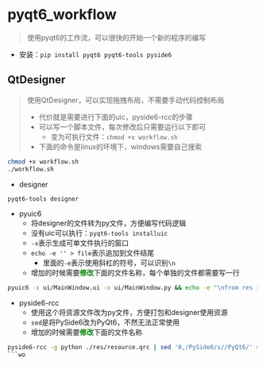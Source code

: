 # pyqt6_workflow

> 使用pyqt6的工作流，可以很快的开始一个新的程序的编写

- 安装：`pip install pyqt6 pyqt6-tools pyside6`

## QtDesigner

> 使用QtDesigner，可以实现拖拽布局，不需要手动代码控制布局
> - 代价就是需要进行下面的uic，pyside6-rcc的步骤
> - 可以写一个脚本文件，每次修改后只需要运行以下即可
>   - 变为可执行文件：`chmod +x workflow.sh`
> - 下面的命令是linux的环境下，windows需要自己搜索
```bash
chmod +x workflow.sh
./workflow.sh
```

- designer

```bash
pyqt6-tools designer
```

- pyuic6
    - 将designer的文件转为py文件，方便编写代码逻辑
    - 没有uic可以执行：`pyqt6-tools installuic`
    - `-x`表示生成可单文件执行的窗口
    - `echo -e '' > file`表示追加到文件结尾
      - 里面的`-e`表示使用斜杠的符号，可以识别`\n`
    - 增加的时候需要<font color=#008000 >**修改**</font>下面的文件名称，每个单独的文件都需要写一行

```bash
pyuic6 -x ui/MainWindow.ui -o ui/MainWindow.py && echo -e "\nfrom res import resource_rc" >> ui/MainWindow.py
```

- pyside6-rcc
    - 使用这个将资源文件改为py文件，方便打包和designer使用资源
    - `sed`是将PySide6改为PyQt6，不然无法正常使用
    - 增加的时候需要<font color=#008000 >**修改**</font>下面的文件名称

```bash
pyside6-rcc -g python ./res/resource.qrc | sed '0,/PySide6/s//PyQt6/' > ./res/resource_rc.py
```wo